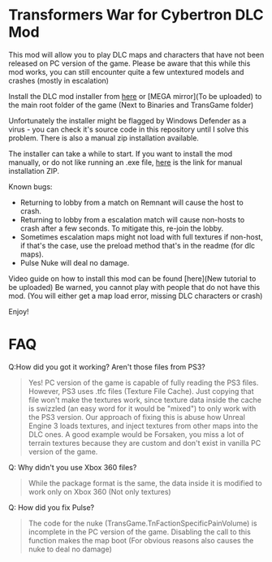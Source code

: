 # Transformers War for Cybertron DLC Mod
This mod will allow you to play DLC maps and characters that have not been released on PC version of the game.
Please be aware that this while this mod works, you can still encounter quite a few untextured models and crashes (mostly in escalation)


Install the DLC mod installer from [here](https://drive.google.com/file/d/1g1qXJ80XpF6YpDmhVXeqbolJJIksSb7b/view?usp=share_link) or [MEGA mirror](To be uploaded) to the main root folder of the game (Next to Binaries and TransGame folder)

Unfortunately the installer might be flagged by Windows Defender as a virus - you can check it's source code in this repository until I solve this problem. There is also a manual zip installation available.

The installer can take a while to start. If you want to install the mod manually, or do not like running an .exe file, [here](https://drive.google.com/file/d/1fpymh_cKjv_bZzWoDo6yYPz5r98yFMVM/view?usp=share_link) is the link for manual installation ZIP.

Known bugs:

- Returning to lobby from a match on Remnant will cause the host to crash.
- Returning to lobby from a escalation match will cause non-hosts to crash after a few seconds. To mitigate this, re-join the lobby.
- Sometimes escalation maps might not load with full textures if non-host, if that's the case, use the preload method that's in the readme (for dlc maps).
- Pulse Nuke will deal no damage.

Video guide on how to install this mod can be found [here](New tutorial to be uploaded)
Be warned, you cannot play with people that do not have this mod. (You will either get a map load error, missing DLC characters or crash)

Enjoy!

#  FAQ

Q:How did you got it working? Aren't those files from PS3?
> Yes! PC version of the game is capable of fully reading the PS3 files. However, PS3 uses .tfc files (Texture File Cache). Just copying that file won't make the textures work, since texture data inside the cache is swizzled (an easy word for it would be "mixed") to only work with the PS3 version.
Our approach of fixing this is abuse how Unreal Engine 3 loads textures, and inject textures from other maps into the DLC ones. A good example would be Forsaken, you miss a lot of terrain textures because they are custom and don't exist in vanilla PC version of the game.

Q: Why didn't you use Xbox 360 files?
> While the package format is the same, the data inside it is modified to work only on Xbox 360 (Not only textures)

Q: How did you fix Pulse?
> The code for the nuke (TransGame.TnFactionSpecificPainVolume) is incomplete in the PC version of the game. Disabling the call to this function makes the map boot (For obvious reasons also causes the nuke to deal no damage)

